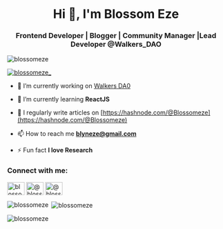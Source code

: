 <h1 align="center">Hi 👋, I'm Blossom Eze</h1>
<h3 align="center">Frontend Developer | Blogger | Community Manager |Lead Developer @Walkers_DAO</h3>

<p align="left"> <img src="https://komarev.com/ghpvc/?username=blossomeze&label=Profile%20views&color=0e75b6&style=flat" alt="blossomeze" /> </p>

<p align="left"> <a href="https://twitter.com/blossomeze_" target="blank"><img src="https://img.shields.io/twitter/follow/blossomeze_?logo=twitter&style=for-the-badge" alt="blossomeze_" /></a> </p>

- 🔭 I’m currently working on [Walkers DA0](https://twitter.com/Walkers_DAO)

- 🌱 I’m currently learning **ReactJS**

- 📝 I regularly write articles on [https://hashnode.com/@Blossomeze](https://hashnode.com/@Blossomeze)

- 📫 How to reach me **blyneze@gmail.com**

- ⚡ Fun fact **I love Research**

<h3 align="left">Connect with me:</h3>
<p align="left">
<a href="https://twitter.com/blossomeze_" target="blank"><img align="center" src="https://raw.githubusercontent.com/rahuldkjain/github-profile-readme-generator/master/src/images/icons/Social/twitter.svg" alt="blossomeze_" height="30" width="40" /></a>
<a href="https://hashnode.com/@blossomeze" target="blank"><img align="center" src="https://raw.githubusercontent.com/rahuldkjain/github-profile-readme-generator/master/src/images/icons/Social/hashnode.svg" alt="@blossomeze" height="30" width="40" /></a>
<a href="https://medium.com/@blossomeze" target="blank"><img align="center" src="https://raw.githubusercontent.com/rahuldkjain/github-profile-readme-generator/master/src/images/icons/Social/medium.svg" alt="@blossomeze" height="30" width="40" /></a>
</p>

<p><img align="left" src="https://github-readme-stats.vercel.app/api/top-langs?username=blossomeze&show_icons=true&locale=en&layout=compact" alt="blossomeze" /></p>

<p>&nbsp;<img align="center" src="https://github-readme-stats.vercel.app/api?username=blossomeze&show_icons=true&locale=en" alt="blossomeze" /></p>

<p><img align="center" src="https://github-readme-streak-stats.herokuapp.com/?user=blossomeze&" alt="blossomeze" /></p>
